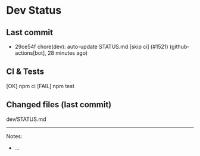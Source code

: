 # Dev Status

## Last commit
- 29ce54f chore(dev): auto-update STATUS.md [skip ci] (#1521) (github-actions[bot], 28 minutes ago)
## CI & Tests
[OK] npm ci
[FAIL] npm test

## Changed files (last commit)
dev/STATUS.md

---
Notes:
- ...
